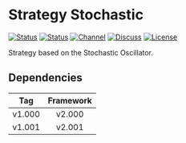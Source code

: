# Strategy Stochastic

[![Status][gha-image-check-master]][gha-link-check-master]
[![Status][gha-image-compile-master]][gha-link-compile-master]
[![Channel][tg-channel-image]][tg-channel-link]
[![Discuss][gh-discuss-badge]][gh-discuss-link]
[![License][license-image]][license-link]

Strategy based on the Stochastic Oscillator.

## Dependencies

| Tag      | Framework |
|:--------:|:---------:|
| v1.000   | v2.000    |
| v1.001   | v2.001    |

<!-- Named links -->

[gh-discuss-badge]: https://img.shields.io/badge/Discussions-Q&A-blue.svg?logo=github
[gh-discuss-link]: https://github.com/EA31337/EA31337-Strategies/discussions

[gha-link-check-master]: https://github.com/EA31337/Strategy-Stochastic/actions?query=workflow:Check+branch%3Amaster
[gha-image-check-master]: https://github.com/EA31337/Strategy-Stochastic/workflows/Check/badge.svg?branch=master
[gha-link-compile-master]: https://github.com/EA31337/Strategy-Stochastic/actions?query=workflow:Compile+branch%3Amaster
[gha-image-compile-master]: https://github.com/EA31337/Strategy-Stochastic/workflows/Compile/badge.svg?branch=master

[tg-channel-image]: https://img.shields.io/badge/Telegram-join-0088CC.svg?logo=telegram
[tg-channel-link]: https://t.me/EA31337

[license-image]: https://img.shields.io/github/license/EA31337/EA31337-Strategies.svg
[license-link]: https://tldrlegal.com/license/gnu-general-public-license-v3-(gpl-3)
